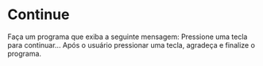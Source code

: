 # Continue
Faça um programa que exiba a seguinte mensagem:  Pressione uma tecla para continuar... Após o usuário pressionar uma tecla, agradeça e finalize o programa.
